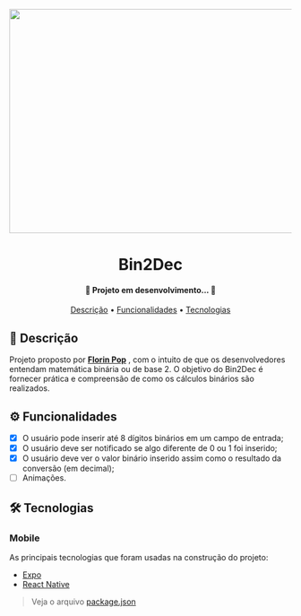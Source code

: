 <p align="center">
  <img src="https://github.com/joaosscc/banners-projetos/blob/main/bin2dec.svg" height="400" width="1280">
</p>

<h1 align="center">Bin2Dec</h1>

<h4 align="center"> 
	🚧  Projeto em desenvolvimento...  🚧
</h4>

<p align="center">
 <a href="#descricao">Descrição</a> •
 <a href="#funcionalidades">Funcionalidades</a> • 
 <a href="#tecnologias">Tecnologias</a>
</p>

<h2 id="descricao">📝 Descrição</h2>

<p>
  Projeto proposto por <strong><a href="https://github.com/florinpop17/app-ideas">Florin Pop</a></strong> , com o intuito de que os desenvolvedores entendam matemática binária ou de base 2. O objetivo do Bin2Dec é fornecer prática e compreensão de como os cálculos binários são realizados.
</p>

<h2 id="funcionalidades">
  <g-emoji class="g-emoji" alias="gear" fallback-src="https://github.githubassets.com/images/icons/emoji/unicode/2699.png">⚙️</g-emoji>
  Funcionalidades
</h2>

- [x] O usuário pode inserir até 8 dígitos binários em um campo de entrada;
- [x] O usuário deve ser notificado se algo diferente de 0 ou 1 foi inserido;
- [x] O usuário deve ver o valor binário inserido assim como o resultado da conversão (em decimal);
- [ ] Animações.

<h2 id="tecnologias">
  <g-emoji class="g-emoji" alias="hammer_and_wrench" fallback-src="https://github.githubassets.com/images/icons/emoji/unicode/1f6e0.png">🛠</g-emoji>
  Tecnologias
</h2>

<h3>Mobile</h3>

<p>
  As principais tecnologias que foram usadas na construção do projeto:
</p>

- [Expo](https://expo.io/)
- [React Native](https://reactnative.dev/)

<blockquote>
  <p>Veja o arquivo <a href="">package.json</a></p>
</blockquote>
